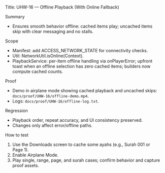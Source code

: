 Title: UHW-16 — Offline Playback (With Online Fallback)

Summary
- Ensures smooth behavior offline: cached items play; uncached items skip with clear messaging and no stalls.

Scope
- Manifest: add ACCESS_NETWORK_STATE for connectivity checks.
- Util: NetworkUtil.isOnline(Context).
- PlaybackService: per-item offline handling via onPlayerError; upfront toast when an offline selection has zero cached items; builders now compute cached counts.

Proof
- Demo in airplane mode showing cached playback and uncached skips: `docs/proof/UHW-16/offline-demo.mp4`.
- Logs: `docs/proof/UHW-16/offline-log.txt`.

Regression
- Playback order, repeat accuracy, and UI consistency preserved.
- Changes only affect error/offline paths.

How to test
1) Use the Downloads screen to cache some ayahs (e.g., Surah 001 or Page 1).
2) Enable Airplane Mode.
3) Play single, range, page, and surah cases; confirm behavior and capture proof assets.

